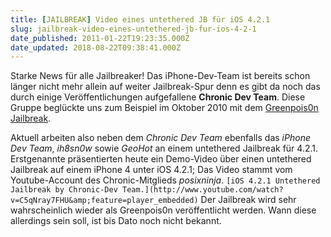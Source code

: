 ```yaml
---
title: [JAILBREAK] Video eines untethered JB für iOS 4.2.1
slug: jailbreak-video-eines-untethered-jb-fur-ios-4-2-1
date_published: 2011-01-22T19:23:35.000Z
date_updated: 2018-08-22T09:38:41.000Z
---
```


Starke News für alle Jailbreaker! Das iPhone-Dev-Team ist bereits schon länger nicht mehr allein auf weiter Jailbreak-Spur denn es gibt da noch das durch einige Veröffentlichungen aufgefallene **Chronic Dev Team**. Diese Gruppe beglückte uns zum Beispiel im Oktober 2010 mit dem [Greenpois0n Jailbreak](__GHOST_URL__/greenpois0n-fur-linux-os-x-und-windows/).

Aktuell arbeiten also neben dem *Chronic Dev Team* ebenfalls das *iPhone Dev Team*, *ih8sn0w* sowie *GeoHot* an einem untethered Jailbreak für 4.2.1. Erstgenannte präsentierten heute ein Demo-Video über einen untethered Jailbreak auf einem iPhone 4 unter iOS 4.2.1; Das Video stammt vom Youtube-Account des Chronic-Mitglieds *posixninja*.
`[iOS 4.2.1 Untethered Jailbreak by Chronic-Dev Team.](http://www.youtube.com/watch?v=C5qNray7FHU&amp;feature=player_embedded)`
Der Jailbreak wird sehr wahrscheinlich wieder als Greenpois0n veröffentlicht werden. Wann diese allerdings sein soll, ist bis Dato noch nicht bekannt.
